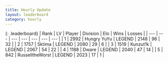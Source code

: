 ```yaml
---
title: Hourly Update
layout: leaderboard
category: hourly
---
```


{: .leaderboard}
| Rank | LV | Player | Division | Elo | Wins | Losses |
| --- | --- | --- | --- | --- | --- | --- |
| <span data-change="0">1</span> | 2992 | <span title="ID: 164871">Hungry YuYu</span> | LEGEND | <span data-change="12">2148</span> | <span data-change="2">96</span> | <span data-change="0">32</span> |
| <span data-change="0">2</span> | 1757 | <span title="ID: 353063">Sktima</span> | LEGEND | <span data-change="0">2080</span> | <span data-change="0">29</span> | <span data-change="0">6</span> |
| <span data-change="0">3</span> | 1519 | <span title="ID: 392407">Kunzut1k</span> | LEGEND | <span data-change="0">2067</span> | <span data-change="0">54</span> | <span data-change="0">22</span> |
| <span data-change="0">4</span> | 1188 | <span title="ID: 241890">Dware</span> | LEGEND | <span data-change="-14">2040</span> | <span data-change="0">47</span> | <span data-change="1">14</span> |
| <span data-change="0">5</span> | 842 | <span title="ID: 388751">RusselltheWorst</span> | LEGEND | <span data-change="0">2023</span> | <span data-change="0">17</span> | <span data-change="0">1</span> |